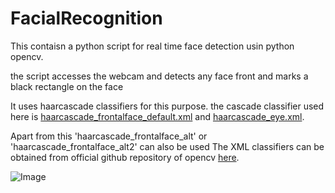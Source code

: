 # FacialRecognition

This contaisn a python script for real time face detection usin python opencv.

the script accesses the webcam and detects any face front and marks a black rectangle on the face

It uses haarcascade classifiers for this purpose. the cascade classifier used here is [haarcascade_frontalface_default.xml](https://github.com/wackytank/Face-Detection/blob/master/haarcascade_frontalface_default.xml) and [haarcascade_eye.xml](https://github.com/wackytank/Face-Detection/blob/master/haarcascade_eye.xml).


Apart from this 'haarcascade_frontalface_alt' or 'haarcascade_frontalface_alt2' can also be used
The XML classifiers can be obtained from official github repository of opencv [here](https://github.com/opencv/opencv/tree/master/data/haarcascades).

![Image](https://github.com/wackytank/Face-Detection/blob/master/Screenshot%20from%202018-03-12%2003-45-22.png?raw=true "Face Recogniton")
